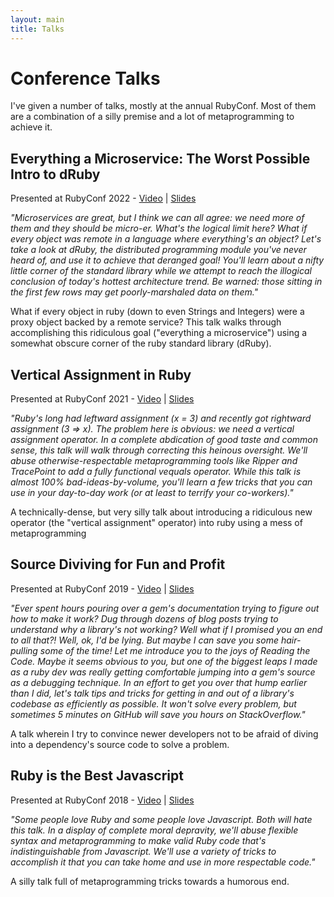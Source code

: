 ```yaml
---
layout: main
title: Talks
---
```


# Conference Talks

I've given a number of talks, mostly at the annual RubyConf. Most of them are a combination of a silly premise and a lot of metaprogramming to achieve it.

## Everything a Microservice: The Worst Possible Intro to dRuby

Presented at RubyConf 2022 - [Video](https://www.youtube.com/watch?v=cC4kRXAnunc) | [Slides](https://speakerdeck.com/kkuchta/everything-a-microservice-the-worst-possible-intro-to-druby)

_"Microservices are great, but I think we can all agree: we need more of them and they should be micro-er. What's the logical limit here? What if every object was remote in a language where everything's an object? Let's take a look at dRuby, the distributed programming module you've never heard of, and use it to achieve that deranged goal! You'll learn about a nifty little corner of the standard library while we attempt to reach the illogical conclusion of today's hottest architecture trend. Be warned: those sitting in the first few rows may get poorly-marshaled data on them."_

What if every object in ruby (down to even Strings and Integers) were a proxy object backed by a remote service? This talk walks through accomplishing this ridiculous goal ("everything a microservice") using a somewhat obscure corner of the ruby standard library (dRuby).

## Vertical Assignment in Ruby

Presented at RubyConf 2021 - [Video](https://www.youtube.com/watch?v=B2nBB70uy6M) | [Slides](https://speakerdeck.com/kkuchta/vertical-assignment-in-ruby)

_"Ruby's long had leftward assignment (x = 3) and recently got rightward assignment (3 => x). The problem here is obvious: we need a vertical assignment operator. In a complete abdication of good taste and common sense, this talk will walk through correcting this heinous oversight. We'll abuse otherwise-respectable metaprogramming tools like Ripper and TracePoint to add a fully functional vequals operator. While this talk is almost 100% bad-ideas-by-volume, you'll learn a few tricks that you can use in your day-to-day work (or at least to terrify your co-workers)."_

A technically-dense, but very silly talk about introducing a ridiculous new operator (the "vertical assignment" operator) into ruby using a mess of metaprogramming

## Source Diviving for Fun and Profit

Presented at RubyConf 2019 - [Video](https://www.youtube.com/watch?v=2YobJGkSSrU) | [Slides](https://speakerdeck.com/kkuchta/source-diving-for-fun-and-profit)

_"Ever spent hours pouring over a gem's documentation trying to figure out how to make it work? Dug through dozens of blog posts trying to understand why a library's not working? Well what if I promised you an end to all that?! Well, ok, I'd be lying. But maybe I can save you some hair-pulling some of the time! Let me introduce you to the joys of Reading the Code. Maybe it seems obvious to you, but one of the biggest leaps I made as a ruby dev was really getting comfortable jumping into a gem's source as a debugging technique. In an effort to get you over that hump earlier than I did, let's talk tips and tricks for getting in and out of a library's codebase as efficiently as possible. It won't solve every problem, but sometimes 5 minutes on GitHub will save you hours on StackOverflow."_

A talk wherein I try to convince newer developers not to be afraid of diving into a dependency's source code to solve a problem.

## Ruby is the Best Javascript

Presented at RubyConf 2018 - [Video](https://www.youtube.com/watch?v=datDkio1AXM) | [Slides](https://speakerdeck.com/kkuchta/ruby-is-the-best-javascript)

_"Some people love Ruby and some people love Javascript. Both will hate this talk. In a display of complete moral depravity, we'll abuse flexible syntax and metaprogramming to make valid Ruby code that's indistinguishable from Javascript. We'll use a variety of tricks to accomplish it that you can take home and use in more respectable code."_

A silly talk full of metaprogramming tricks towards a humorous end.
